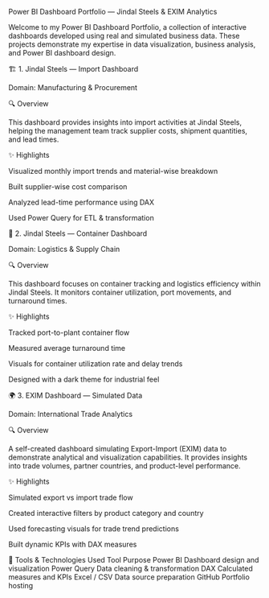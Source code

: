 Power BI Dashboard Portfolio — Jindal Steels & EXIM Analytics

Welcome to my Power BI Dashboard Portfolio, a collection of interactive dashboards developed using real and simulated business data.
These projects demonstrate my expertise in data visualization, business analysis, and Power BI dashboard design.

🏗️ 1. Jindal Steels — Import Dashboard

Domain: Manufacturing & Procurement

🔍 Overview

This dashboard provides insights into import activities at Jindal Steels, helping the management team track supplier costs, shipment quantities, and lead times.

✨ Highlights

Visualized monthly import trends and material-wise breakdown

Built supplier-wise cost comparison

Analyzed lead-time performance using DAX

Used Power Query for ETL & transformation



🚢 2. Jindal Steels — Container Dashboard

Domain: Logistics & Supply Chain

🔍 Overview

This dashboard focuses on container tracking and logistics efficiency within Jindal Steels. It monitors container utilization, port movements, and turnaround times.

✨ Highlights

Tracked port-to-plant container flow

Measured average turnaround time

Visuals for container utilization rate and delay trends

Designed with a dark theme for industrial feel


🌍 3. EXIM Dashboard — Simulated Data

Domain: International Trade Analytics

🔍 Overview

A self-created dashboard simulating Export-Import (EXIM) data to demonstrate analytical and visualization capabilities.
It provides insights into trade volumes, partner countries, and product-level performance.

✨ Highlights

Simulated export vs import trade flow

Created interactive filters by product category and country

Used forecasting visuals for trade trend predictions

Built dynamic KPIs with DAX measures

🧰 Tools & Technologies Used
Tool	Purpose
Power BI	Dashboard design and visualization
Power Query	Data cleaning & transformation
DAX	Calculated measures and KPIs
Excel / CSV	Data source preparation
GitHub	Portfolio hosting
